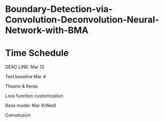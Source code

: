 # Boundary-Detection-via-Convolution-Deconvolution-Neural-Network-with-BMA


Time Schedule
===
DEAD LINE: Mar 13

Test baseline Mar 4

Theano & Keras

Loss function customization

Base model: Mar 9(Wed)


Convolusion
